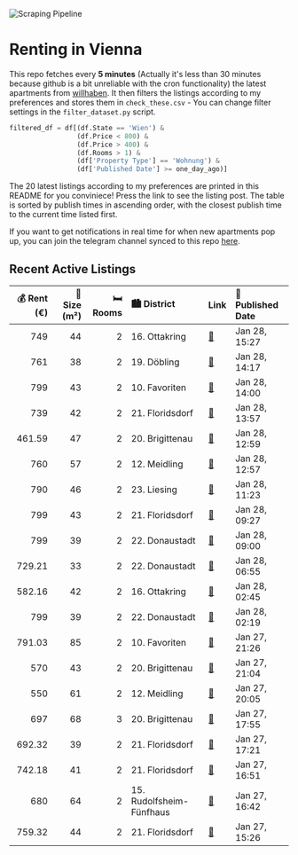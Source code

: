 ![Scraping Pipeline](https://github.com/AthomsG/renting-in-vienna/actions/workflows/run_pipeline.yml/badge.svg)


# Renting in Vienna

This repo fetches every **5 minutes** (Actually it's less than 30 minutes because github is a bit unreliable with the cron functionality) the latest apartments from [willhaben](https://www.willhaben.at/).
It then filters the listings according to my preferences and stores them in `check_these.csv` - You can change filter settings in the `filter_dataset.py` script.

```python
filtered_df = df[(df.State == 'Wien') & 
                 (df.Price < 800) &
                 (df.Price > 400) &
                 (df.Rooms > 1) &
                 (df['Property Type'] == 'Wohnung') &
                 (df['Published Date'] >= one_day_ago)]
```

The 20 latest listings according to my preferences are printed in this README for you conviniece! Press the link to see the listing post.
The table is sorted by publish times in ascending order, with the closest publish time to the current time listed first.

If you want to get notifications in real time for when new apartments pop up, you can join the telegram channel synced to this repo [here](https://t.me/+1HPAYOf5BSsyNTlk).

## Recent Active Listings

|   💰 Rent (€) |   📏 Size (m²) |   🛏️ Rooms | 🏙️ District              | Link                                                                                                                                                                                                                                                              | 📅 Published Date   |
|-------------:|--------------:|-----------:|:-------------------------|:------------------------------------------------------------------------------------------------------------------------------------------------------------------------------------------------------------------------------------------------------------------|:-------------------|
|       749    |            44 |          2 | 16. Ottakring            | [🔗](https://www.willhaben.at/iad/immobilien/d/mietwohnungen/wien/wien-1160-ottakring/perfekt-angelegte-2-zimmer-wohnung-hell-und-freundlich-150m-zur-u3-sackgasse-1269416129/)                                                                                    | Jan 28, 15:27      |
|       761    |            38 |          2 | 19. Döbling              | [🔗](https://www.willhaben.at/iad/immobilien/d/mietwohnungen/wien/wien-1190-d%C3%B6bling/2-zimmerwohnung-mit-balkon-provisionsfrei-2113576897/)                                                                                                                    | Jan 28, 14:17      |
|       799    |            43 |          2 | 10. Favoriten            | [🔗](https://www.willhaben.at/iad/immobilien/d/mietwohnungen/wien/wien-1100-favoriten/2-zimmer-neubauwohnung-inkl.-komplettk%C3%BCche-loggia-und-kellerabteil-bei-u1-neulaa-/hs17-a-14-825042242/)                                                                 | Jan 28, 14:00      |
|       739    |            42 |          2 | 21. Floridsdorf          | [🔗](https://www.willhaben.at/iad/immobilien/d/mietwohnungen/wien/wien-1210-floridsdorf/1210-wien---attraktive-neubauwohnung-mit-sch%C3%B6nem-nordseitigen-balkon---bezug-ab-m%C3%A4rz-2025-1633481574/)                                                           | Jan 28, 13:57      |
|       461.59 |            47 |          2 | 20. Brigittenau          | [🔗](https://www.willhaben.at/iad/immobilien/d/mietwohnungen/wien/wien-1200-brigittenau/2-zimmer-gemeindewohnung-wohnticket-vorm-31.01.2025-1647826322/)                                                                                                           | Jan 28, 12:59      |
|       760    |            57 |          2 | 12. Meidling             | [🔗](https://www.willhaben.at/iad/immobilien/d/mietwohnungen/wien/wien-1120-meidling/sch%C3%B6ne-und-helle-2-zimmer-wohnung-1407609179/)                                                                                                                           | Jan 28, 12:57      |
|       790    |            46 |          2 | 23. Liesing              | [🔗](https://www.willhaben.at/iad/immobilien/d/mietwohnungen/wien/wien-1230-liesing/wundersch%C3%B6ne-gepflegte-2-zimmer-mit-grossem-balkon%21-789859620/)                                                                                                         | Jan 28, 11:23      |
|       799    |            43 |          2 | 21. Floridsdorf          | [🔗](https://www.willhaben.at/iad/immobilien/d/mietwohnungen/wien/wien-1210-floridsdorf/leo-131---hochwertiger-neubau-zu-fairen-preisen---gut-angebunden-%28u1-leopoldau-%2B-u6-floridsdorf%29---mit-vollm%C3%B6blierter-k%C3%BCche-&-freifl%C3%A4che-1255186415/) | Jan 28, 09:27      |
|       799    |            39 |          2 | 22. Donaustadt           | [🔗](https://www.willhaben.at/iad/immobilien/d/mietwohnungen/wien/wien-1220-donaustadt/1-monat-mietfrei:-erstbezug-im-gr%C3%BCnen-nahe-der-u2---zwischen-badeteich-hirschstetten-und-seestadt-981921692/)                                                          | Jan 28, 09:00      |
|       729.21 |            33 |          2 | 22. Donaustadt           | [🔗](https://www.willhaben.at/iad/immobilien/d/mietwohnungen/wien/wien-1220-donaustadt/exklusives-wohnen-in-stadlau---erzherzog-karl-stra%C3%9Fe-bahnhof-und-u2-stadlau-in-wenigen-gehminuten.---wohntraum-2131488813/)                                            | Jan 28, 06:55      |
|       582.16 |            42 |          2 | 16. Ottakring            | [🔗](https://www.willhaben.at/iad/immobilien/d/mietwohnungen/wien/wien-1160-ottakring/top-sanierte-2-zimmer-wohnung-im-dg%21-978184730/)                                                                                                                           | Jan 28, 02:45      |
|       799    |            39 |          2 | 22. Donaustadt           | [🔗](https://www.willhaben.at/iad/immobilien/d/mietwohnungen/wien/wien-1220-donaustadt/neu-am-markt:-2-zimmer-wohnung-im-niedrigenergiehaus-%7C-balkon-fu%C3%9Fbodenheizung-kellerabteil-u2-1749536592/)                                                           | Jan 28, 02:19      |
|       791.03 |            85 |          2 | 10. Favoriten            | [🔗](https://www.willhaben.at/iad/immobilien/d/mietwohnungen/wien/wien-1100-favoriten/sch%C3%B6ne-2-zimmer-wohnung-im-sanierten-altbau-mit-balkon-zu-vermieten---unbefristet-1167305728/)                                                                          | Jan 27, 21:26      |
|       570    |            43 |          2 | 20. Brigittenau          | [🔗](https://www.willhaben.at/iad/immobilien/d/mietwohnungen/wien/wien-1200-brigittenau/2-zimmer-wohnung---43-m%C2%B2---unbefristet---direkt-vom-eigent%C3%BCmer-1544132850/)                                                                                      | Jan 27, 21:04      |
|       550    |            61 |          2 | 12. Meidling             | [🔗](https://www.willhaben.at/iad/immobilien/d/mietwohnungen/wien/wien-1120-meidling/direktvergabe-gemeindewohnung-1814957409/)                                                                                                                                    | Jan 27, 20:05      |
|       697    |            68 |          3 | 20. Brigittenau          | [🔗](https://www.willhaben.at/iad/immobilien/d/mietwohnungen/wien/wien-1200-brigittenau/gemeindewohnung-mit-direktvergabe-mittels-wohnticket-1811905392/)                                                                                                          | Jan 27, 17:55      |
|       692.32 |            39 |          2 | 21. Floridsdorf          | [🔗](https://www.willhaben.at/iad/immobilien/d/mietwohnungen/wien/wien-1210-floridsdorf/gepflegte-studentenwohnungen-mit-einbauk%C3%BCche-in-1210-zu-mieten-1317724224/)                                                                                           | Jan 27, 17:21      |
|       742.18 |            41 |          2 | 21. Floridsdorf          | [🔗](https://www.willhaben.at/iad/immobilien/d/mietwohnungen/wien/wien-1210-floridsdorf/gepflegte-studentenwohnungen-mit-einbauk%C3%BCche-in-1210-zu-mieten-1764666987/)                                                                                           | Jan 27, 16:51      |
|       680    |            64 |          2 | 15. Rudolfsheim-Fünfhaus | [🔗](https://www.willhaben.at/iad/immobilien/d/mietwohnungen/wien/wien-1150-rudolfsheim-f%C3%BCnfhaus/2-zimmer-wohnung-64m2---5-gehminuten-zur-u3-1597603012/)                                                                                                     | Jan 27, 16:42      |
|       759.32 |            44 |          2 | 21. Floridsdorf          | [🔗](https://www.willhaben.at/iad/immobilien/d/mietwohnungen/wien/wien-1210-floridsdorf/gepflegte-studentenwohnungen-mit-einbauk%C3%BCche-in-1210-zu-mieten-1311001680/)                                                                                           | Jan 27, 15:26      |
